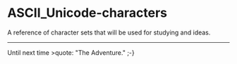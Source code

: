 # ASCII_Unicode-characters

A reference of character sets that will be used for studying and ideas. 

---

Until next time >quote: "The Adventure." ;-}
